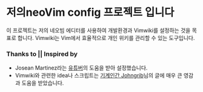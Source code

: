 # 저의neoVim config 프로젝트 입니다

이 프로젝트는 저의 네오빔 에디터를 사용하여 개발환경과 Vimwiki를 설정하는 것을 목표로 합니다. 
Vimwiki는 Vim에서 효율적으로 개인 위키를 관리할 수 있는 도구입니다. 







### Thanks to ||  Inspired by
- Josean Martinez라는 [유튜버](https://www.youtube.com/@joseanmartinez)의 도움을 받아 설정했습니다.
- Vimwiki와 관련한 idea나 스크립트는 [기계인간 Johngrib](https://johngrib.github.io/wiki/links/2023/)님의 글에 매우 큰 영감과 도움을 받았습니다.
